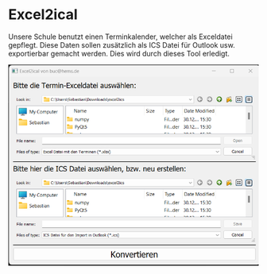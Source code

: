 # Excel2ical
Unsere Schule benutzt einen Terminkalender, welcher als Exceldatei gepflegt.
Diese Daten sollen zusätzlich als ICS Datei für Outlook usw. exportierbar gemacht werden.
Dies wird durch dieses Tool erledigt.



[![Screenshot](https://github.com/Buchhems/Excel2ical/blob/main/screenshot.png "Screenshot")](https://hems.de)
